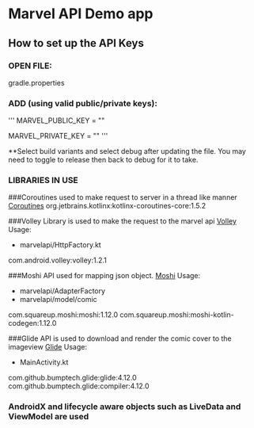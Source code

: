 # Marvel API Demo app

## How to set up the API Keys

### OPEN FILE: 

gradle.properties

### ADD (using valid public/private keys):

'''
MARVEL_PUBLIC_KEY = ""

MARVEL_PRIVATE_KEY = ""
'''

**Select build variants and select debug after updating the file. You may need to toggle to release then back to debug for it to take. 

### LIBRARIES IN USE 

###Coroutines used to make request to server in a thread like manner
[Coroutines](https://github.com/Kotlin/kotlinx.coroutines)
org.jetbrains.kotlinx:kotlinx-coroutines-core:1.5.2

###Volley Library is used to make the request to the marvel api
[Volley](https://github.com/google/volley)
Usage:
- marvelapi/HttpFactory.kt

com.android.volley:volley:1.2.1

###Moshi API used for mapping json object.
[Moshi](https://github.com/square/moshi)
Usage:
- marvelapi/AdapterFactory
- marvelapi/model/comic

com.squareup.moshi:moshi:1.12.0
com.squareup.moshi:moshi-kotlin-codegen:1.12.0

###Glide API is used to download and render the comic cover to the imageview
[Glide](https://github.com/bumptech/glide)
Usage:
- MainActivity.kt

com.github.bumptech.glide:glide:4.12.0
com.github.bumptech.glide:compiler:4.12.0

### AndroidX and lifecycle aware objects such as LiveData and ViewModel are used